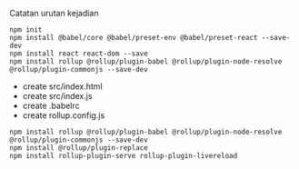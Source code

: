 Catatan urutan kejadian


```
npm init 
npm install @babel/core @babel/preset-env @babel/preset-react --save-dev
npm install react react-dom --save 
npm install rollup @rollup/plugin-babel @rollup/plugin-node-resolve @rollup/plugin-commonjs --save-dev
```

- create src/index.html
- create src/index.js
- create .babelrc
- create rollup.config.js 

```
npm install rollup @rollup/plugin-babel @rollup/plugin-node-resolve @rollup/plugin-commonjs --save-dev 
npm install @rollup/plugin-replace
npm install rollup-plugin-serve rollup-plugin-livereload
```
